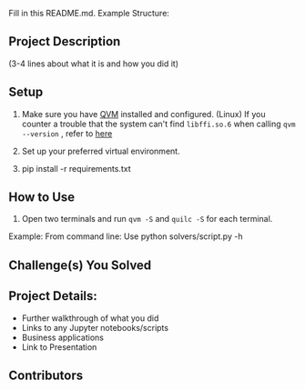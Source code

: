 Fill in this README.md. Example Structure:

## Project Description 
(3-4 lines about what it is and how you did it)

## Setup
1. Make sure you have [QVM](https://pyquil-docs.rigetti.com/en/v3.0.0/start.html#downloading-the-qvm-and-compiler) installed and configured.
   (Linux) If you counter a trouble that the system can't find `libffi.so.6` when calling `qvm --version` , refer to [here](https://stackoverflow.com/questions/61875869/ubuntu-20-04-upgrade-python-missing-libffi-so-6)
   
2. Set up your preferred virtual environment.

3. pip install -r requirements.txt

## How to Use
1. Open two terminals and run `qvm -S` and `quilc -S` for each terminal.

Example:
From command line: Use python solvers/script.py -h

## Challenge(s) You Solved

## Project Details: 
  - Further walkthrough of what you did 
  - Links to any Jupyter notebooks/scripts
  - Business applications
  - Link to Presentation

## Contributors 
